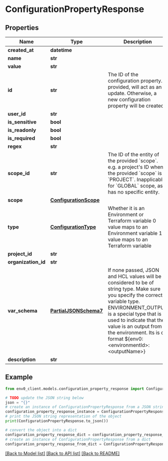 # ConfigurationPropertyResponse


## Properties

Name | Type | Description | Notes
------------ | ------------- | ------------- | -------------
**created_at** | **datetime** |  | [optional] 
**name** | **str** |  | [optional] 
**value** | **str** |  | [optional] 
**id** | **str** | The ID of the configuration property. If provided, will act as an update. Otherwise, a new configuration property will be created. | [optional] 
**user_id** | **str** |  | [optional] 
**is_sensitive** | **bool** |  | [optional] 
**is_readonly** | **bool** |  | [optional] 
**is_required** | **bool** |  | [optional] 
**regex** | **str** |  | [optional] 
**scope_id** | **str** | The ID of the entity of the provided &#x60;scope&#x60;. e.g. a project&#39;s ID when the provided &#x60;scope&#x60; is &#x60;PROJECT&#x60;. Inapplicable for &#x60;GLOBAL&#x60; scope, as it has no specific entity. | [optional] 
**scope** | [**ConfigurationScope**](ConfigurationScope.md) |  | [optional] 
**type** | [**ConfigurationType**](ConfigurationType.md) | Whether it is an Environment or Terraform variable 0 value maps to an Environment variable 1 value maps to an Terraform variable | [optional] 
**project_id** | **str** |  | [optional] 
**organization_id** | **str** |  | [optional] 
**var_schema** | [**PartialJSONSchema7**](PartialJSONSchema7.md) | If none passed, JSON and HCL values will be considered to be of string type. Make sure you specify the correct variable type. ENVIRONMENT_OUTPUT is a special type that is used to indicate that the value is an output from the environment. Its is of format ${env0:&lt;environmentId&gt;:&lt;outputName&gt;} | [optional] 
**description** | **str** |  | [optional] 

## Example

```python
from env0_client.models.configuration_property_response import ConfigurationPropertyResponse

# TODO update the JSON string below
json = "{}"
# create an instance of ConfigurationPropertyResponse from a JSON string
configuration_property_response_instance = ConfigurationPropertyResponse.from_json(json)
# print the JSON string representation of the object
print(ConfigurationPropertyResponse.to_json())

# convert the object into a dict
configuration_property_response_dict = configuration_property_response_instance.to_dict()
# create an instance of ConfigurationPropertyResponse from a dict
configuration_property_response_from_dict = ConfigurationPropertyResponse.from_dict(configuration_property_response_dict)
```
[[Back to Model list]](../README.md#documentation-for-models) [[Back to API list]](../README.md#documentation-for-api-endpoints) [[Back to README]](../README.md)


